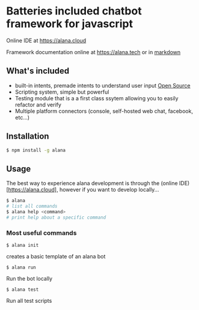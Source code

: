 # Batteries included chatbot framework for javascript

Online IDE at https://alana.cloud

Framework documentation online at https://alana.tech or in [markdown](https://github.com/alana-bot/documentation)

## What's included
- built-in intents, premade intents to understand user input [Open Source](https://github.com/alana/intents)
- Scripting system, simple but powerful
- Testing module that is a a first class ssytem allowing you to easily refactor and verify
- Multiple platform connectors (console, self-hosted web chat, facebook, etc...)

## Installation
```bash
$ npm install -g alana
```

## Usage
The best way to experience alana development is through the (online IDE)[https://alana.cloud], however if you want to develop locally...
```bash
$ alana
# list all commands
$ alana help <command>
# print help about a specific command
```

### Most useful commands
```
$ alana init
```
creates a basic template of an alana bot

```
$ alana run
```
Run the bot locally

```
$ alana test
```
Run all test scripts

